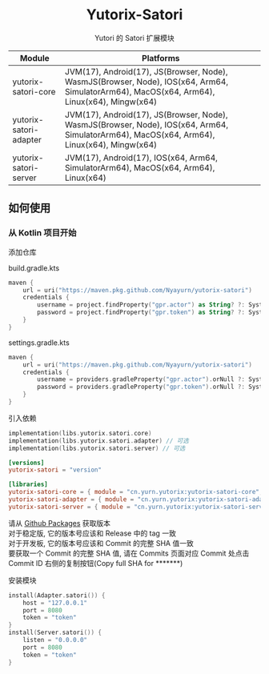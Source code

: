 <div align="center">

# Yutorix-Satori

Yutori 的 Satori 扩展模块

| Module                 | Platforms                                                                                                                                  |
|------------------------|--------------------------------------------------------------------------------------------------------------------------------------------|
| yutorix-satori-core    | JVM(17), Android(17), JS(Browser, Node), WasmJS(Browser, Node), IOS(x64, Arm64, SimulatorArm64), MacOS(x64, Arm64), Linux(x64), Mingw(x64) |
| yutorix-satori-adapter | JVM(17), Android(17), JS(Browser, Node), WasmJS(Browser, Node), IOS(x64, Arm64, SimulatorArm64), MacOS(x64, Arm64), Linux(x64), Mingw(x64) |
| yutorix-satori-server  | JVM(17), Android(17), IOS(x64, Arm64, SimulatorArm64), MacOS(x64, Arm64), Linux(x64)                                                       |

</div>

## 如何使用

### 从 Kotlin 项目开始

添加仓库

build.gradle.kts

```kotlin
maven {
    url = uri("https://maven.pkg.github.com/Nyayurn/yutorix-satori")
    credentials {
        username = project.findProperty("gpr.actor") as String? ?: System.getenv("GITHUB_ACTOR")
        password = project.findProperty("gpr.token") as String? ?: System.getenv("GITHUB_TOKEN")
    } 
}
```

settings.gradle.kts

```kotlin
maven {     
    url = uri("https://maven.pkg.github.com/Nyayurn/yutorix-satori")
    credentials {
        username = providers.gradleProperty("gpr.actor").orNull ?: System.getenv("GITHUB_ACTOR")
        password = providers.gradleProperty("gpr.token").orNull ?: System.getenv("GITHUB_TOKEN")
    }
}
```

引入依赖

```kotlin
implementation(libs.yutorix.satori.core)
implementation(libs.yutorix.satori.adapter) // 可选
implementation(libs.yutorix.satori.server) // 可选
```

```toml
[versions]
yutorix-satori = "version"

[libraries]
yutorix-satori-core = { module = "cn.yurn.yutorix:yutorix-satori-core", version.ref = "yutorix-satori" }
yutorix-satori-adapter = { module = "cn.yurn.yutorix:yutorix-satori-adapter", version.ref = "yutorix-satori" }
yutorix-satori-server = { module = "cn.yurn.yutorix:yutorix-satori-server", version.ref = "yutorix-satori" }
```

请从 [Github Packages](https://github.com/Nyayurn?tab=packages&repo_name=yutorix-satori) 获取版本<br>
对于稳定版, 它的版本号应该和 Release 中的 tag 一致<br>
对于开发板, 它的版本号应该和 Commit 的完整 SHA 值一致<br>
要获取一个 Commit 的完整 SHA 值, 请在 Commits 页面对应 Commit 处点击 Commit ID 右侧的复制按钮(Copy full SHA for *******)

安装模块

```kotlin
install(Adapter.satori()) {
    host = "127.0.0.1"
    port = 8080
    token = "token"
}
install(Server.satori()) {
    listen = "0.0.0.0"
    port = 8080
    token = "token"
}
```